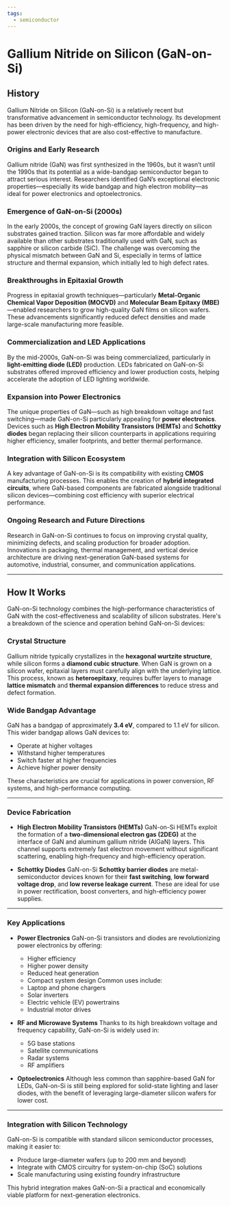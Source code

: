 ```yaml
---
tags:
  - semiconductor
---
```



# Gallium Nitride on Silicon (GaN-on-Si)

## History

Gallium Nitride on Silicon (GaN-on-Si) is a relatively recent but transformative advancement in semiconductor technology. Its development has been driven by the need for high-efficiency, high-frequency, and high-power electronic devices that are also cost-effective to manufacture.

### **Origins and Early Research**

Gallium nitride (GaN) was first synthesized in the 1960s, but it wasn’t until the 1990s that its potential as a wide-bandgap semiconductor began to attract serious interest. Researchers identified GaN’s exceptional electronic properties—especially its wide bandgap and high electron mobility—as ideal for power electronics and optoelectronics.

### **Emergence of GaN-on-Si (2000s)**

In the early 2000s, the concept of growing GaN layers directly on silicon substrates gained traction. Silicon was far more affordable and widely available than other substrates traditionally used with GaN, such as sapphire or silicon carbide (SiC). The challenge was overcoming the physical mismatch between GaN and Si, especially in terms of lattice structure and thermal expansion, which initially led to high defect rates.

### **Breakthroughs in Epitaxial Growth**

Progress in epitaxial growth techniques—particularly **Metal-Organic Chemical Vapor Deposition (MOCVD)** and **Molecular Beam Epitaxy (MBE)**—enabled researchers to grow high-quality GaN films on silicon wafers. These advancements significantly reduced defect densities and made large-scale manufacturing more feasible.

### **Commercialization and LED Applications**

By the mid-2000s, GaN-on-Si was being commercialized, particularly in **light-emitting diode (LED)** production. LEDs fabricated on GaN-on-Si substrates offered improved efficiency and lower production costs, helping accelerate the adoption of LED lighting worldwide.

### **Expansion into Power Electronics**

The unique properties of GaN—such as high breakdown voltage and fast switching—made GaN-on-Si particularly appealing for **power electronics**. Devices such as **High Electron Mobility Transistors (HEMTs)** and **Schottky diodes** began replacing their silicon counterparts in applications requiring higher efficiency, smaller footprints, and better thermal performance.

### **Integration with Silicon Ecosystem**

A key advantage of GaN-on-Si is its compatibility with existing **CMOS** manufacturing processes. This enables the creation of **hybrid integrated circuits**, where GaN-based components are fabricated alongside traditional silicon devices—combining cost efficiency with superior electrical performance.

### **Ongoing Research and Future Directions**

Research in GaN-on-Si continues to focus on improving crystal quality, minimizing defects, and scaling production for broader adoption. Innovations in packaging, thermal management, and vertical device architecture are driving next-generation GaN-based systems for automotive, industrial, consumer, and communication applications.

---

## How It Works

GaN-on-Si technology combines the high-performance characteristics of GaN with the cost-effectiveness and scalability of silicon substrates. Here's a breakdown of the science and operation behind GaN-on-Si devices:

### **Crystal Structure**

Gallium nitride typically crystallizes in the **hexagonal wurtzite structure**, while silicon forms a **diamond cubic structure**. When GaN is grown on a silicon wafer, epitaxial layers must carefully align with the underlying lattice. This process, known as **heteroepitaxy**, requires buffer layers to manage **lattice mismatch** and **thermal expansion differences** to reduce stress and defect formation.

### **Wide Bandgap Advantage**

GaN has a bandgap of approximately **3.4 eV**, compared to 1.1 eV for silicon. This wider bandgap allows GaN devices to:

* Operate at higher voltages
* Withstand higher temperatures
* Switch faster at higher frequencies
* Achieve higher power density

These characteristics are crucial for applications in power conversion, RF systems, and high-performance computing.

---

### **Device Fabrication**

* **High Electron Mobility Transistors (HEMTs)**
  GaN-on-Si HEMTs exploit the formation of a **two-dimensional electron gas (2DEG)** at the interface of GaN and aluminum gallium nitride (AlGaN) layers. This channel supports extremely fast electron movement without significant scattering, enabling high-frequency and high-efficiency operation.

* **Schottky Diodes**
  GaN-on-Si **Schottky barrier diodes** are metal-semiconductor devices known for their **fast switching**, **low forward voltage drop**, and **low reverse leakage current**. These are ideal for use in power rectification, boost converters, and high-efficiency power supplies.

---

### **Key Applications**

* **Power Electronics**
  GaN-on-Si transistors and diodes are revolutionizing power electronics by offering:

  * Higher efficiency
  * Higher power density
  * Reduced heat generation
  * Compact system design
    Common uses include:
  * Laptop and phone chargers
  * Solar inverters
  * Electric vehicle (EV) powertrains
  * Industrial motor drives

* **RF and Microwave Systems**
  Thanks to its high breakdown voltage and frequency capability, GaN-on-Si is widely used in:

  * 5G base stations
  * Satellite communications
  * Radar systems
  * RF amplifiers

* **Optoelectronics**
  Although less common than sapphire-based GaN for LEDs, GaN-on-Si is still being explored for solid-state lighting and laser diodes, with the benefit of leveraging large-diameter silicon wafers for lower cost.

---

### **Integration with Silicon Technology**

GaN-on-Si is compatible with standard silicon semiconductor processes, making it easier to:

* Produce large-diameter wafers (up to 200 mm and beyond)
* Integrate with CMOS circuitry for system-on-chip (SoC) solutions
* Scale manufacturing using existing foundry infrastructure

This hybrid integration makes GaN-on-Si a practical and economically viable platform for next-generation electronics.
